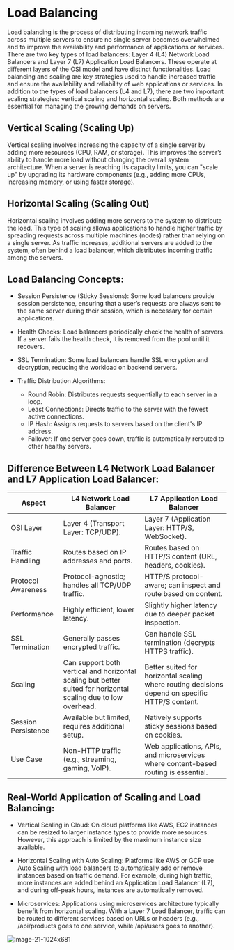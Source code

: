 # Load Balancing 
Load balancing is the process of distributing incoming network traffic across multiple servers to ensure no single server becomes overwhelmed and to improve the availability and performance of
applications or services. There are two key types of load balancers: Layer 4 (L4) Network Load Balancers and Layer 7 (L7) Application Load Balancers. These operate at different layers of the
OSI model and have distinct functionalities.
Load balancing and scaling are key strategies used to handle increased traffic and ensure the availability and reliability of web applications or services. 
In addition to the types of load balancers (L4 and L7), there are two important scaling strategies: vertical scaling and horizontal scaling. Both methods are essential for managing the growing 
demands on servers.

## Vertical Scaling (Scaling Up)
Vertical scaling involves increasing the capacity of a single server by adding more resources (CPU, RAM, or storage). This improves the server’s ability to handle more load without changing the 
overall system architecture. When a server is reaching its capacity limits, you can "scale up" by upgrading its hardware components (e.g., adding more CPUs, increasing memory, or using faster storage).

## Horizontal Scaling (Scaling Out)
Horizontal scaling involves adding more servers to the system to distribute the load. This type of scaling allows applications to handle higher traffic by spreading requests across multiple 
machines (nodes) rather than relying on a single server. As traffic increases, additional servers are added to the system, often behind a load balancer, which distributes incoming traffic among 
the servers.

## Load Balancing Concepts:
- Session Persistence (Sticky Sessions): Some load balancers provide session persistence, ensuring that a user’s requests are always sent to the same server during their session, which is necessary for certain applications.

- Health Checks: Load balancers periodically check the health of servers. If a server fails the health check, it is removed from the pool until it recovers.

- SSL Termination: Some load balancers handle SSL encryption and decryption, reducing the workload on backend servers.

- Traffic Distribution Algorithms:

     - Round Robin: Distributes requests sequentially to each server in a loop.
     - Least Connections: Directs traffic to the server with the fewest active connections.
     - IP Hash: Assigns requests to servers based on the client's IP address.
     - Failover: If one server goes down, traffic is automatically rerouted to other healthy servers.
 
## Difference Between L4 Network Load Balancer and L7 Application Load Balancer:


|Aspect	|L4 Network Load Balancer	|L7 Application Load Balancer|
|-------|-------------------------|----------------------------|
|OSI Layer	|Layer 4 (Transport Layer: TCP/UDP).	|Layer 7 (Application Layer: HTTP/S, WebSocket).|
|Traffic Handling	|Routes based on IP addresses and ports.	|Routes based on HTTP/S content (URL, headers, cookies).|
|Protocol Awareness	|Protocol-agnostic; handles all TCP/UDP traffic.	|HTTP/S protocol-aware; can inspect and route based on content.|
|Performance	|Highly efficient, lower latency.|	Slightly higher latency due to deeper packet inspection.|
|SSL Termination|	Generally passes encrypted traffic.	|Can handle SSL termination (decrypts HTTPS traffic).|
|Scaling	|Can support both vertical and horizontal scaling but better suited for horizontal scaling due to low overhead.|	Better suited for horizontal scaling where routing decisions depend on specific HTTP/S content.|
|Session Persistence	|Available but limited, requires additional setup.	|Natively supports sticky sessions based on cookies.|
|Use Case|	Non-HTTP traffic (e.g., streaming, gaming, VoIP).|	Web applications, APIs, and microservices where content-based routing is essential.|



## Real-World Application of Scaling and Load Balancing:
- Vertical Scaling in Cloud: On cloud platforms like AWS, EC2 instances can be resized to larger instance types to provide more resources. However, this approach is limited by the maximum instance size available.

- Horizontal Scaling with Auto Scaling: Platforms like AWS or GCP use Auto Scaling with load balancers to automatically add or remove instances based on traffic demand. For example, during high traffic, more instances are added behind an Application Load Balancer (L7), and during off-peak hours, instances are automatically removed.

- Microservices: Applications using microservices architecture typically benefit from horizontal scaling. With a Layer 7 Load Balancer, traffic can be routed to different services based on URLs or headers (e.g., /api/products goes to one service, while /api/users goes to another).

![image-21-1024x681](https://github.com/user-attachments/assets/b03b705a-ab56-4b95-99e6-a7e2254ea1ea)



























